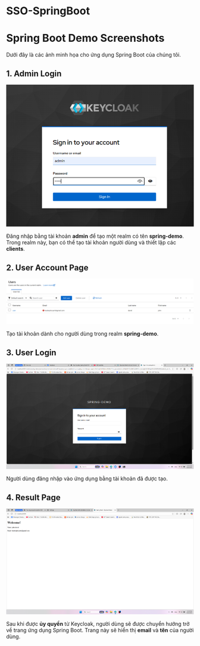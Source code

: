 # SSO-SpringBoot

# Spring Boot Demo Screenshots

Dưới đây là các ảnh minh họa cho ứng dụng Spring Boot của chúng tôi.

## 1. Admin Login

![Admin Login](src/main/resources/images/adminlogin.png)

Đăng nhập bằng tài khoản **admin** để tạo một realm có tên **spring-demo**. Trong realm này, bạn có thể tạo tài khoản người dùng và thiết lập các **clients**.

## 2. User Account Page

![User Account](src/main/resources/images/useraccount.png)

Tạo tài khoản dành cho người dùng trong realm **spring-demo**.

## 3. User Login

![User Login](src/main/resources/images/userlogin.png)

Người dùng đăng nhập vào ứng dụng bằng tài khoản đã được tạo.

## 4. Result Page

![Result Page](src/main/resources/images/result.png)

Sau khi được **ủy quyền** từ Keycloak, người dùng sẽ được chuyển hướng trở về trang ứng dụng Spring Boot. Trang này sẽ hiển thị **email** và **tên** của người dùng.
